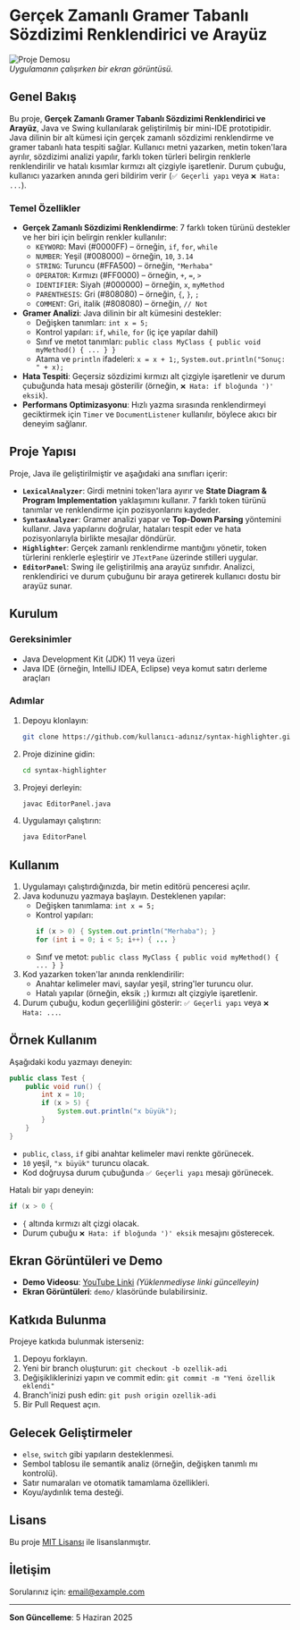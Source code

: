 # Gerçek Zamanlı Gramer Tabanlı Sözdizimi Renklendirici ve Arayüz

![Proje Demosu](demo/ekran-goruntusu.png)  
*Uygulamanın çalışırken bir ekran görüntüsü.*

## Genel Bakış
Bu proje, **Gerçek Zamanlı Gramer Tabanlı Sözdizimi Renklendirici ve Arayüz**, Java ve Swing kullanılarak geliştirilmiş bir mini-IDE prototipidir. Java dilinin bir alt kümesi için gerçek zamanlı sözdizimi renklendirme ve gramer tabanlı hata tespiti sağlar. Kullanıcı metni yazarken, metin token'lara ayrılır, sözdizimi analizi yapılır, farklı token türleri belirgin renklerle renklendirilir ve hatalı kısımlar kırmızı alt çizgiyle işaretlenir. Durum çubuğu, kullanıcı yazarken anında geri bildirim verir (`✅ Geçerli yapı` veya `❌ Hata: ...`).

### Temel Özellikler
- **Gerçek Zamanlı Sözdizimi Renklendirme**: 7 farklı token türünü destekler ve her biri için belirgin renkler kullanılır:
  - `KEYWORD`: Mavi (#0000FF) – örneğin, `if`, `for`, `while`
  - `NUMBER`: Yeşil (#008000) – örneğin, `10`, `3.14`
  - `STRING`: Turuncu (#FFA500) – örneğin, `"Merhaba"`
  - `OPERATOR`: Kırmızı (#FF0000) – örneğin, `+`, `=`, `>`
  - `IDENTIFIER`: Siyah (#000000) – örneğin, `x`, `myMethod`
  - `PARENTHESIS`: Gri (#808080) – örneğin, `{`, `}`, `;`
  - `COMMENT`: Gri, italik (#808080) – örneğin, `// Not`
- **Gramer Analizi**: Java dilinin bir alt kümesini destekler:
  - Değişken tanımları: `int x = 5;`
  - Kontrol yapıları: `if`, `while`, `for` (iç içe yapılar dahil)
  - Sınıf ve metot tanımları: `public class MyClass { public void myMethod() { ... } }`
  - Atama ve `println` ifadeleri: `x = x + 1;`, `System.out.println("Sonuç: " + x);`
- **Hata Tespiti**: Geçersiz sözdizimi kırmızı alt çizgiyle işaretlenir ve durum çubuğunda hata mesajı gösterilir (örneğin, `❌ Hata: if bloğunda ')' eksik`).
- **Performans Optimizasyonu**: Hızlı yazma sırasında renklendirmeyi geciktirmek için `Timer` ve `DocumentListener` kullanılır, böylece akıcı bir deneyim sağlanır.

## Proje Yapısı
Proje, Java ile geliştirilmiştir ve aşağıdaki ana sınıfları içerir:
- **`LexicalAnalyzer`**: Girdi metnini token'lara ayırır ve **State Diagram & Program Implementation** yaklaşımını kullanır. 7 farklı token türünü tanımlar ve renklendirme için pozisyonlarını kaydeder.
- **`SyntaxAnalyzer`**: Gramer analizi yapar ve **Top-Down Parsing** yöntemini kullanır. Java yapılarını doğrular, hataları tespit eder ve hata pozisyonlarıyla birlikte mesajlar döndürür.
- **`Highlighter`**: Gerçek zamanlı renklendirme mantığını yönetir, token türlerini renklerle eşleştirir ve `JTextPane` üzerinde stilleri uygular.
- **`EditorPanel`**: Swing ile geliştirilmiş ana arayüz sınıfıdır. Analizci, renklendirici ve durum çubuğunu bir araya getirerek kullanıcı dostu bir arayüz sunar.

## Kurulum
### Gereksinimler
- Java Development Kit (JDK) 11 veya üzeri
- Java IDE (örneğin, IntelliJ IDEA, Eclipse) veya komut satırı derleme araçları

### Adımlar
1. Depoyu klonlayın:
   ```bash
   git clone https://github.com/kullanıcı-adınız/syntax-highlighter.git
   ```
2. Proje dizinine gidin:
   ```bash
   cd syntax-highlighter
   ```
3. Projeyi derleyin:
   ```bash
   javac EditorPanel.java
   ```
4. Uygulamayı çalıştırın:
   ```bash
   java EditorPanel
   ```

## Kullanım
1. Uygulamayı çalıştırdığınızda, bir metin editörü penceresi açılır.
2. Java kodunuzu yazmaya başlayın. Desteklenen yapılar:
   - Değişken tanımlama: `int x = 5;`
   - Kontrol yapıları: 
     ```java
     if (x > 0) { System.out.println("Merhaba"); }
     for (int i = 0; i < 5; i++) { ... }
     ```
   - Sınıf ve metot: `public class MyClass { public void myMethod() { ... } }`
3. Kod yazarken token'lar anında renklendirilir:
   - Anahtar kelimeler mavi, sayılar yeşil, string'ler turuncu olur.
   - Hatalı yapılar (örneğin, eksik `;`) kırmızı alt çizgiyle işaretlenir.
4. Durum çubuğu, kodun geçerliliğini gösterir: `✅ Geçerli yapı` veya `❌ Hata: ...`.

## Örnek Kullanım
Aşağıdaki kodu yazmayı deneyin:
```java
public class Test {
    public void run() {
        int x = 10;
        if (x > 5) {
            System.out.println("x büyük");
        }
    }
}
```
- `public`, `class`, `if` gibi anahtar kelimeler mavi renkte görünecek.
- `10` yeşil, `"x büyük"` turuncu olacak.
- Kod doğruysa durum çubuğunda `✅ Geçerli yapı` mesajı görünecek.

Hatalı bir yapı deneyin:
```java
if (x > 0 {
```
- `{` altında kırmızı alt çizgi olacak.
- Durum çubuğu `❌ Hata: if bloğunda ')' eksik` mesajını gösterecek.

## Ekran Görüntüleri ve Demo
- **Demo Videosu**: [YouTube Linki](https://youtube.com/demo-link) *(Yüklenmediyse linki güncelleyin)*
- **Ekran Görüntüleri**: `demo/` klasöründe bulabilirsiniz.

## Katkıda Bulunma
Projeye katkıda bulunmak isterseniz:
1. Depoyu forklayın.
2. Yeni bir branch oluşturun: `git checkout -b ozellik-adi`
3. Değişikliklerinizi yapın ve commit edin: `git commit -m "Yeni özellik eklendi"`
4. Branch'inizi push edin: `git push origin ozellik-adi`
5. Bir Pull Request açın.

## Gelecek Geliştirmeler
- `else`, `switch` gibi yapıların desteklenmesi.
- Sembol tablosu ile semantik analiz (örneğin, değişken tanımlı mı kontrolü).
- Satır numaraları ve otomatik tamamlama özellikleri.
- Koyu/aydınlık tema desteği.

## Lisans
Bu proje [MIT Lisansı](LICENSE) ile lisanslanmıştır.

## İletişim
Sorularınız için: [email@example.com](mailto:email@example.com)

---

**Son Güncelleme**: 5 Haziran 2025
